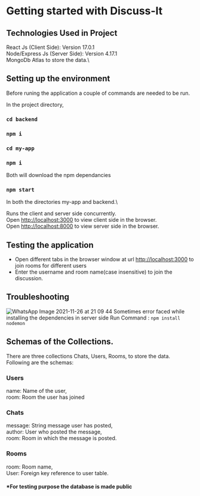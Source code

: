 # Getting started with Discuss-It

## Technologies Used in Project
React Js (Client Side): Version 17.0.1\
Node/Express Js (Server Side): Version 4.17.1\
MongoDb Atlas to store the data.\ 

## Setting up the environment
Before runing the application a couple of commands are needed to be run.

In the project directory,
### `cd backend`
### `npm i`

### `cd my-app`
### `npm i`
Both will download the npm dependancies

### `npm start` 
In both the directories my-app and backend.\

Runs the client and server side concurrently.\
Open [http://localhost:3000](http://localhost:3000) to view client side in the browser.\
Open [http://localhost:8000](http://localhost:8000) to view server side in the browser.

## Testing the application
- Open different tabs in the browser window at url [http://localhost:3000](http://localhost:3000)  to join rooms for different users
- Enter the username and room name(case insensitive) to join the discussion.

## Troubleshooting
![WhatsApp Image 2021-11-26 at 21 09 44](https://user-images.githubusercontent.com/54857354/143604694-a7d3da94-4598-48d0-ae9d-6e9ed0146e25.jpeg)
Sometimes error faced while installing the dependencies in server side 
Run Command : `npm install nodemon`

## Schemas of the Collections.
There are three collections Chats, Users, Rooms, to store the data.
Following are the schemas:
### Users
name: Name of the user,\
room: Room the user has joined
### Chats
message: String message user has posted,\
author: User who posted the message,\
room: Room in which the message is posted.
### Rooms
room: Room name,\
User: Foreign key reference to user table.

#### *For testing purpose the database is made public







